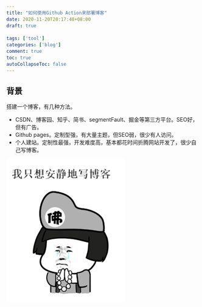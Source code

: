 ```yaml
---
title: "如何使用Github Action来部署博客"
date: 2020-11-20T20:17:48+08:00
draft: true

tags: ['tool']
categories: ['blog']
comment: true
toc: true
autoCollapseToc: false
---
```


## 背景

搭建一个博客，有几种方法。

- CSDN、博客园、知乎、简书、segmentFault、掘金等第三方平台。SEO好，但有广告。
- Github pages。定制型强，有大量主题，但SEO弱，很少有人访问。
- 个人建站。定制性最强，开发难度高，基本都花时间折腾网站开发了，很少自己写博客。

![我只想安静地写博客](https://raw.githubusercontent.com/betterfor/cloudImage/master/images/2020-11-20/blog.png)

